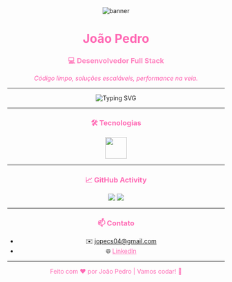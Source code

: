 <div align="center">
  <img src="https://your-banner-url.com/banner.png" alt="banner" />
  <h1 style="color:#ff69b4;">João Pedro</h1>
  <h3 style="color:#ff85c1;">💻 Desenvolvedor Full Stack</h3>
  <p><em style="color:#ff4da6;">Código limpo, soluções escaláveis, performance na veia.</em></p>
</div>

---

<div align="center">
  <img src="https://readme-typing-svg.demolab.com?font=Fira+Code&size=22&pause=1000&color=FF69B4&center=true&vCenter=true&width=435&lines=Olá%2C+sou+João+Pedro!;Desenvolvedor+Full+Stack+Pleno;Apaixonado+por+tecnologia+e+código+limpo" alt="Typing SVG" />
</div>

---

### <div align="center" style="color:#ff69b4;">🛠️ Tecnologias</div>

<div align="center">
  <img height="50" src="https://skillicons.dev/icons?i=js,ts,java,lua,html,css,xml,react,nodejs,postgres,mongodb,python,c,cs,git,github,vscode&theme=light" />
</div>

---

### <div align="center" style="color:#ff69b4;">📈 GitHub Activity</div>

<div align="center">
  <img src="https://github-readme-stats.vercel.app/api?username=developerjj&show_icons=true&theme=radical&hide_border=true&title_color=ff69b4&icon_color=ff85c1&text_color=ffffff" />
  <img src="https://github-readme-streak-stats.herokuapp.com/?user=developerjj&theme=radical&hide_border=true&ring=ff69b4&fire=ff85c1&currStreakLabel=ffffff" />
</div>

---

### <div align="center" style="color:#ff69b4;">📫 Contato</div>

<div align="center">

- ✉️ <span style="color:#ff4da6;">jopecs04@gmail.com</span>  
- 🌐 <a href="https://linkedin.com/in/seu-link" style="color:#ff69b4;">LinkedIn</a>

</div>

---

<p align="center" style="color:#ff69b4;">Feito com ❤️ por João Pedro | Vamos codar! 🚀</p> 
